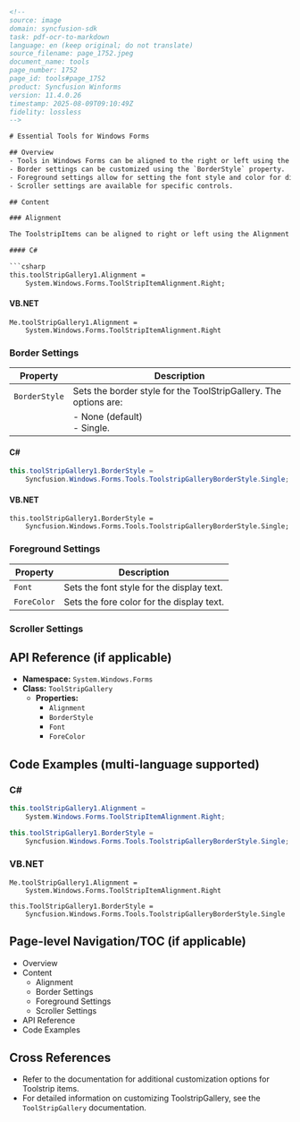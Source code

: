 ```html
<!--
source: image
domain: syncfusion-sdk
task: pdf-ocr-to-markdown
language: en (keep original; do not translate)
source_filename: page_1752.jpeg
document_name: tools
page_number: 1752
page_id: tools#page_1752
product: Syncfusion Winforms
version: 11.4.0.26
timestamp: 2025-08-09T09:10:49Z
fidelity: lossless
-->

# Essential Tools for Windows Forms

## Overview
- Tools in Windows Forms can be aligned to the right or left using the `Alignment` property.
- Border settings can be customized using the `BorderStyle` property.
- Foreground settings allow for setting the font style and color for display text.
- Scroller settings are available for specific controls.

## Content

### Alignment

The ToolstripItems can be aligned to right or left using the Alignment property.

#### C#

```csharp
this.toolStripGallery1.Alignment =
    System.Windows.Forms.ToolStripItemAlignment.Right;
```

#### VB.NET

```vbnet
Me.toolStripGallery1.Alignment =
    System.Windows.Forms.ToolStripItemAlignment.Right
```

### Border Settings

| Property         | Description                                                                     |
|------------------|-----------------------------------------------------------------------------------|
| `BorderStyle`    | Sets the border style for the ToolStripGallery. The options are:               |
|                  | - None (default)<br>- Single.                                                  |

#### C#

```csharp
this.toolStripGallery1.BorderStyle =
    Syncfusion.Windows.Forms.Tools.ToolstripGalleryBorderStyle.Single;
```

#### VB.NET

```vbnet
this.toolStripGallery1.BorderStyle =
    Syncfusion.Windows.Forms.Tools.ToolstripGalleryBorderStyle.Single;
```

### Foreground Settings

| Property   | Description                         |
|------------|-------------------------------------|
| `Font`     | Sets the font style for the display text. |
| `ForeColor`| Sets the fore color for the display text. |

### Scroller Settings

## API Reference (if applicable)
- **Namespace:** `System.Windows.Forms`
- **Class:** `ToolStripGallery`
  - **Properties:**
    - `Alignment`
    - `BorderStyle`
    - `Font`
    - `ForeColor`

## Code Examples (multi-language supported)

### C#

```csharp
this.toolStripGallery1.Alignment =
    System.Windows.Forms.ToolStripItemAlignment.Right;

this.toolStripGallery1.BorderStyle =
    Syncfusion.Windows.Forms.Tools.ToolstripGalleryBorderStyle.Single;
```

### VB.NET

```vbnet
Me.toolStripGallery1.Alignment =
    System.Windows.Forms.ToolStripItemAlignment.Right

this.ToolStripGallery1.BorderStyle =
    Syncfusion.Windows.Forms.Tools.ToolstripGalleryBorderStyle.Single
```

## Page-level Navigation/TOC (if applicable)
- Overview
- Content
  - Alignment
  - Border Settings
  - Foreground Settings
  - Scroller Settings
- API Reference
- Code Examples

## Cross References
- Refer to the documentation for additional customization options for Toolstrip items.
- For detailed information on customizing ToolstripGallery, see the `ToolStripGallery` documentation.

<!-- tags: [syncfusion, windowsforms, tools, alignment, borderstyle, foregroundsettings, scrollersettings] keywords: [ToolStripGallery, ToolStripItemAlignment, BorderStyle, Font, ForeColor, documentation, customization, WinForms] -->
```